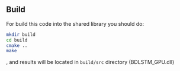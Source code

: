 
## Build

For build this code into the shared library you should do:
```bash
mkdir build
cd build
cmake ..
make
```

, and results will be located in `build/src` directory (BDLSTM_GPU.dll)
